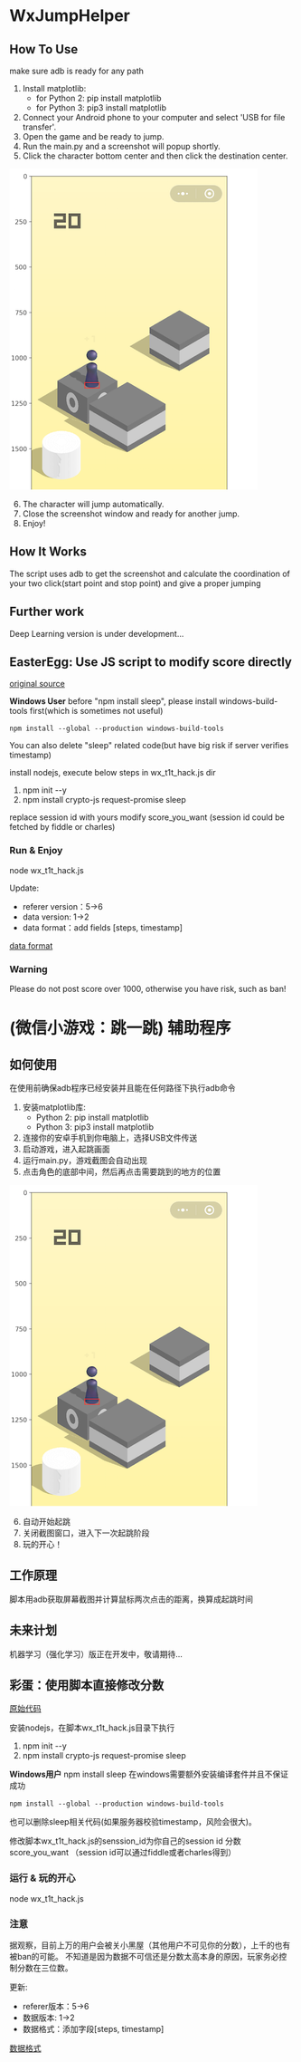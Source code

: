 # WxJumpHelper

## How To Use
make sure adb is ready for any path
1. Install matplotlib:
    * for Python 2: pip install matplotlib
    * for Python 3: pip3 install matplotlib
2. Connect your Android phone to your computer and select 'USB for file transfer'.
3. Open the game and be ready to jump.
4. Run the main.py and a screenshot will popup shortly.
5. Click the character bottom center and then click the destination center.

![alt text][bottle]

6. The character will jump automatically.
7. Close the screenshot window and ready for another jump.
8. Enjoy!

## How It Works
The script uses adb to get the screenshot and calculate the coordination of your two click(start point and stop point) and give a proper jumping

## Further work
Deep Learning version is under development...

## EasterEgg: Use JS script to modify score directly
[original source](https://gist.github.com/feix/6dd1f62a54c5efa10f1e1c24f8efc417)

**Windows User**
before "npm install sleep", please install windows-build-tools first(which is sometimes not useful)
```
npm install --global --production windows-build-tools
```
You can also delete "sleep" related code(but have big risk if server verifies timestamp)

install nodejs, execute below steps in wx_t1t_hack.js dir
1. npm init --y
2. npm install crypto-js request-promise sleep

replace session id with yours
modify score_you_want
(session id could be fetched by fiddle or charles)

### Run & Enjoy
node wx_t1t_hack.js

Update:
* referer version：5->6
* data version: 1->2
* data format：add fields [steps, timestamp]

[data format](https://github.com/chucklqsun/WxJumpHelper/blob/master/send_data_format.txt)

### Warning
Please do not post score over 1000, otherwise you have risk, such as ban!

# (微信小游戏：跳一跳) 辅助程序
## 如何使用
在使用前确保adb程序已经安装并且能在任何路径下执行adb命令

1. 安装matplotlib库:
    * Python 2: pip install matplotlib
    * Python 3: pip3 install matplotlib
2. 连接你的安卓手机到你电脑上，选择USB文件传送
3. 启动游戏，进入起跳画面
4. 运行main.py，游戏截图会自动出现
5. 点击角色的底部中间，然后再点击需要跳到的地方的位置

![alt text][bottle]

6. 自动开始起跳
7. 关闭截图窗口，进入下一次起跳阶段
8. 玩的开心！

## 工作原理
脚本用adb获取屏幕截图并计算鼠标两次点击的距离，换算成起跳时间

## 未来计划
机器学习（强化学习）版正在开发中，敬请期待...

## 彩蛋：使用脚本直接修改分数
[原始代码](https://gist.github.com/feix/6dd1f62a54c5efa10f1e1c24f8efc417)

安装nodejs，在脚本wx_t1t_hack.js目录下执行
1. npm init --y
2. npm install crypto-js request-promise sleep

**Windows用户**
npm install sleep 在windows需要额外安装编译套件并且不保证成功
```
npm install --global --production windows-build-tools
```
也可以删除sleep相关代码(如果服务器校验timestamp，风险会很大)。

修改脚本wx_t1t_hack.js的senssion_id为你自己的session id
分数score_you_want
（session id可以通过fiddle或者charles得到）

### 运行 & 玩的开心
node wx_t1t_hack.js

### 注意
据观察，目前上万的用户会被关小黑屋（其他用户不可见你的分数），上千的也有被ban的可能。
不知道是因为数据不可信还是分数太高本身的原因，玩家务必控制分数在三位数。

更新:
* referer版本：5->6
* 数据版本: 1->2
* 数据格式：添加字段[steps, timestamp]

[数据格式](https://github.com/chucklqsun/WxJumpHelper/blob/master/send_data_format.txt)

[bottle]: https://github.com/chucklqsun/WxJumpHelper/raw/master/imgs/bottle.png "Bottle"
